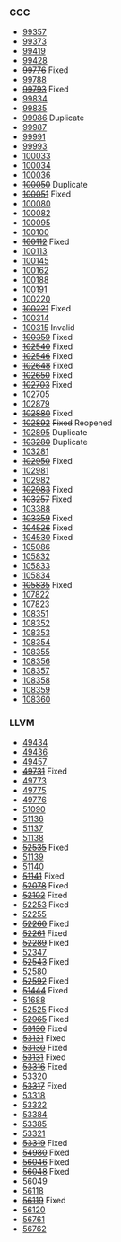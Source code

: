 ### GCC
- [99357](https://gcc.gnu.org/bugzilla/show_bug.cgi?id=99357)
- [99373](https://gcc.gnu.org/bugzilla/show_bug.cgi?id=99373)
- [99419](https://gcc.gnu.org/bugzilla/show_bug.cgi?id=99419)
- [99428](https://gcc.gnu.org/bugzilla/show_bug.cgi?id=99428)
- ~~[99776](https://gcc.gnu.org/bugzilla/show_bug.cgi?id=99776)~~ Fixed
- [99788](https://gcc.gnu.org/bugzilla/show_bug.cgi?id=99788)
- ~~[99793](https://gcc.gnu.org/bugzilla/show_bug.cgi?id=99793)~~ Fixed
- [99834](https://gcc.gnu.org/bugzilla/show_bug.cgi?id=99834)
- [99835](https://gcc.gnu.org/bugzilla/show_bug.cgi?id=99835)
- ~~[99986](https://gcc.gnu.org/bugzilla/show_bug.cgi?id=99986)~~ Duplicate
- [99987](https://gcc.gnu.org/bugzilla/show_bug.cgi?id=99987)
- [99991](https://gcc.gnu.org/bugzilla/show_bug.cgi?id=99991)
- [99993](https://gcc.gnu.org/bugzilla/show_bug.cgi?id=99993)
- [100033](https://gcc.gnu.org/bugzilla/show_bug.cgi?id=100033)
- [100034](https://gcc.gnu.org/bugzilla/show_bug.cgi?id=100034)
- [100036](https://gcc.gnu.org/bugzilla/show_bug.cgi?id=100036)
- ~~[100050](https://gcc.gnu.org/bugzilla/show_bug.cgi?id=100050)~~ Duplicate
- ~~[100051](https://gcc.gnu.org/bugzilla/show_bug.cgi?id=100051)~~ Fixed
- [100080](https://gcc.gnu.org/bugzilla/show_bug.cgi?id=100080)
- [100082](https://gcc.gnu.org/bugzilla/show_bug.cgi?id=100082)
- [100095](https://gcc.gnu.org/bugzilla/show_bug.cgi?id=100095)
- [100100](https://gcc.gnu.org/bugzilla/show_bug.cgi?id=100100)
- ~~[100112](https://gcc.gnu.org/bugzilla/show_bug.cgi?id=100112)~~ Fixed
- [100113](https://gcc.gnu.org/bugzilla/show_bug.cgi?id=100113)
- [100145](https://gcc.gnu.org/bugzilla/show_bug.cgi?id=100145)
- [100162](https://gcc.gnu.org/bugzilla/show_bug.cgi?id=100162)
- [100188](https://gcc.gnu.org/bugzilla/show_bug.cgi?id=100188)
- [100191](https://gcc.gnu.org/bugzilla/show_bug.cgi?id=100191)
- [100220](https://gcc.gnu.org/bugzilla/show_bug.cgi?id=100220)
- ~~[100221](https://gcc.gnu.org/bugzilla/show_bug.cgi?id=100221)~~ Fixed
- [100314](https://gcc.gnu.org/bugzilla/show_bug.cgi?id=100314)
- ~~[100315](https://gcc.gnu.org/bugzilla/show_bug.cgi?id=100315)~~ Invalid
- ~~[100359](https://gcc.gnu.org/bugzilla/show_bug.cgi?id=100359)~~ Fixed
- ~~[102540](https://gcc.gnu.org/bugzilla/show_bug.cgi?id=102540)~~ Fixed
- ~~[102546](https://gcc.gnu.org/bugzilla/show_bug.cgi?id=102546)~~ Fixed
- ~~[102648](https://gcc.gnu.org/bugzilla/show_bug.cgi?id=102648)~~ Fixed
- ~~[102650](https://gcc.gnu.org/bugzilla/show_bug.cgi?id=102650)~~ Fixed
- ~~[102703](https://gcc.gnu.org/bugzilla/show_bug.cgi?id=102703)~~ Fixed
- [102705](https://gcc.gnu.org/bugzilla/show_bug.cgi?id=102705)
- [102879](https://gcc.gnu.org/bugzilla/show_bug.cgi?id=102879)
- ~~[102880](https://gcc.gnu.org/bugzilla/show_bug.cgi?id=102880)~~ Fixed
- ~~[102892](https://gcc.gnu.org/bugzilla/show_bug.cgi?id=102892)~~ ~~Fixed~~ Reopened
- ~~[102895](https://gcc.gnu.org/bugzilla/show_bug.cgi?id=102895)~~ Duplicate
- ~~[103280](https://gcc.gnu.org/bugzilla/show_bug.cgi?id=103280)~~ Duplicate
- [103281](https://gcc.gnu.org/bugzilla/show_bug.cgi?id=103281)
- ~~[102950](https://gcc.gnu.org/bugzilla/show_bug.cgi?id=102950)~~ Fixed
- [102981](https://gcc.gnu.org/bugzilla/show_bug.cgi?id=102981)
- [102982](https://gcc.gnu.org/bugzilla/show_bug.cgi?id=102982)
- ~~[102983](https://gcc.gnu.org/bugzilla/show_bug.cgi?id=102983)~~ Fixed
- ~~[103257](https://gcc.gnu.org/bugzilla/show_bug.cgi?id=103257)~~ Fixed
- [103388](https://gcc.gnu.org/bugzilla/show_bug.cgi?id=103388)
- ~~[103359](https://gcc.gnu.org/bugzilla/show_bug.cgi?id=103359)~~ Fixed
- ~~[104526](https://gcc.gnu.org/bugzilla/show_bug.cgi?id=104526)~~ Fixed
- ~~[104530](https://gcc.gnu.org/bugzilla/show_bug.cgi?id=104530)~~ Fixed
- [105086](https://gcc.gnu.org/bugzilla/show_bug.cgi?id=105086)
- [105832](https://gcc.gnu.org/bugzilla/show_bug.cgi?id=105832)
- [105833](https://gcc.gnu.org/bugzilla/show_bug.cgi?id=105833)
- [105834](https://gcc.gnu.org/bugzilla/show_bug.cgi?id=105834)
- ~~[105835](https://gcc.gnu.org/bugzilla/show_bug.cgi?id=105835)~~ Fixed
- [107822](https://gcc.gnu.org/bugzilla/show_bug.cgi?id=107822)
- [107823](https://gcc.gnu.org/bugzilla/show_bug.cgi?id=107823)
- [108351](https://gcc.gnu.org/bugzilla/show_bug.cgi?id=108351)
- [108352](https://gcc.gnu.org/bugzilla/show_bug.cgi?id=108352)
- [108353](https://gcc.gnu.org/bugzilla/show_bug.cgi?id=108353)
- [108354](https://gcc.gnu.org/bugzilla/show_bug.cgi?id=108354)
- [108355](https://gcc.gnu.org/bugzilla/show_bug.cgi?id=108355)
- [108356](https://gcc.gnu.org/bugzilla/show_bug.cgi?id=108356)
- [108357](https://gcc.gnu.org/bugzilla/show_bug.cgi?id=108357)
- [108358](https://gcc.gnu.org/bugzilla/show_bug.cgi?id=108358)
- [108359](https://gcc.gnu.org/bugzilla/show_bug.cgi?id=108359)
- [108360](https://gcc.gnu.org/bugzilla/show_bug.cgi?id=108360)


### LLVM
- [49434](https://bugs.llvm.org/show_bug.cgi?id=49434)
- [49436](https://bugs.llvm.org/show_bug.cgi?id=49436)
- [49457](https://bugs.llvm.org/show_bug.cgi?id=49457)
- ~~[49731](https://bugs.llvm.org/show_bug.cgi?id=49731)~~ Fixed
- [49773](https://bugs.llvm.org/show_bug.cgi?id=49773)
- [49775](https://bugs.llvm.org/show_bug.cgi?id=49775)
- [49776](https://bugs.llvm.org/show_bug.cgi?id=49776)
- [51090](https://bugs.llvm.org/show_bug.cgi?id=51090)
- [51136](https://bugs.llvm.org/show_bug.cgi?id=51136)
- [51137](https://bugs.llvm.org/show_bug.cgi?id=51137)
- [51138](https://bugs.llvm.org/show_bug.cgi?id=51138)
- ~~[52535](https://github.com/llvm/llvm-project/issues/51877)~~ Fixed
- [51139](https://bugs.llvm.org/show_bug.cgi?id=51139)
- [51140](https://bugs.llvm.org/show_bug.cgi?id=51140)
- ~~[51141](https://bugs.llvm.org/show_bug.cgi?id=51141)~~ Fixed
- ~~[52078](https://bugs.llvm.org/show_bug.cgi?id=52078)~~ Fixed
- ~~[52102](https://bugs.llvm.org/show_bug.cgi?id=52102)~~ Fixed
- ~~[52253](https://bugs.llvm.org/show_bug.cgi?id=52253)~~ Fixed
- [52255](https://bugs.llvm.org/show_bug.cgi?id=52255)
- ~~[52260](https://bugs.llvm.org/show_bug.cgi?id=52260)~~ Fixed
- ~~[52261](https://bugs.llvm.org/show_bug.cgi?id=52261)~~ Fixed
- ~~[52289](https://bugs.llvm.org/show_bug.cgi?id=52289)~~ Fixed
- [52347](https://bugs.llvm.org/show_bug.cgi?id=52347)
- ~~[52543](https://bugs.llvm.org/show_bug.cgi?id=52543)~~ Fixed
- [52580](https://bugs.llvm.org/show_bug.cgi?id=52580)
- ~~[52592](https://bugs.llvm.org/show_bug.cgi?id=52592)~~ Fixed
- ~~[51444](https://github.com/llvm/llvm-project/issues/51444)~~ Fixed
- [51688](https://github.com/llvm/llvm-project/issues/51688)
- ~~[52525](https://github.com/llvm/llvm-project/issues/52525)~~ Fixed
- ~~[52965](https://github.com/llvm/llvm-project/issues/52965)~~ Fixed
- ~~[53130](https://github.com/llvm/llvm-project/issues/53130)~~ Fixed
- ~~[53131](https://github.com/llvm/llvm-project/issues/53131)~~ Fixed
- ~~[53130](https://github.com/llvm/llvm-project/issues/53130)~~ Fixed
- ~~[53131](https://github.com/llvm/llvm-project/issues/53131)~~ Fixed
- ~~[53316](https://github.com/llvm/llvm-project/issues/53316)~~ Fixed
- [53320](https://github.com/llvm/llvm-project/issues/53320)
- ~~[53317](https://github.com/llvm/llvm-project/issues/53317)~~ Fixed
- [53318](https://github.com/llvm/llvm-project/issues/53318)
- [53322](https://github.com/llvm/llvm-project/issues/53322)
- [53384](https://github.com/llvm/llvm-project/issues/53384)
- [53385](https://github.com/llvm/llvm-project/issues/53385)
- [53321](https://github.com/llvm/llvm-project/issues/53321)
- ~~[53319](https://github.com/llvm/llvm-project/issues/53319)~~ Fixed
- ~~[54980](https://github.com/llvm/llvm-project/issues/54980)~~ Fixed
- ~~[56046](https://github.com/llvm/llvm-project/issues/56046)~~ Fixed
- ~~[56048](https://github.com/llvm/llvm-project/issues/56048)~~ Fixed
- [56049](https://github.com/llvm/llvm-project/issues/56049)
- [56118](https://github.com/llvm/llvm-project/issues/56118)
- ~~[56119](https://github.com/llvm/llvm-project/issues/56119)~~ Fixed
- [56120](https://github.com/llvm/llvm-project/issues/56120)
- [56761](https://github.com/llvm/llvm-project/issues/56761)
- [56762](https://github.com/llvm/llvm-project/issues/56762)
